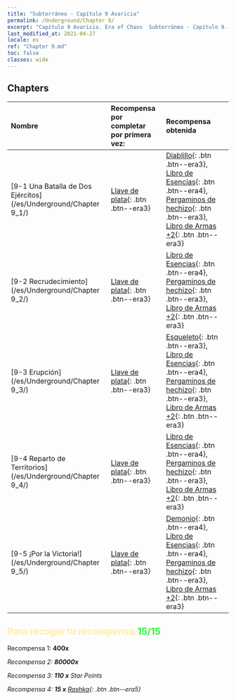 ```yaml
---
title: "Subterráneo - Capítulo 9 Avaricia"
permalink: /Underground/Chapter 9/
excerpt: "Capítulo 9 Avaricia. Era of Chaos  Subterráneo - Capítulo 9. Avaricia"
last_modified_at: 2021-04-27
locale: es
ref: "Chapter 9.md"
toc: false
classes: wide
---
```


## Chapters

  | Nombre |  Recompensa por completar por primera vez: | Recompensa obtenida |
  |:------------|:------------|:------------| 
  | [9-1 Una Batalla de Dos Ejércitos](/es/Underground/Chapter 9_1/) | [Llave de plata](/ItemsES/con_693/){: .btn .btn--era3} | [Diablillo](/ItemsES/unt_226/){: .btn .btn--era3}, [Libro de Esencias](/ItemsES/mat_39/){: .btn .btn--era4}, [Pergaminos de hechizo](/ItemsES/con_694/){: .btn .btn--era3}, [Libro de Armas +2](/ItemsES/mat_32/){: .btn .btn--era3} |
  | [9-2 Recrudecimiento](/es/Underground/Chapter 9_2/) | [Llave de plata](/ItemsES/con_693/){: .btn .btn--era3} | [Libro de Esencias](/ItemsES/mat_39/){: .btn .btn--era4}, [Pergaminos de hechizo](/ItemsES/con_694/){: .btn .btn--era3}, [Libro de Armas +2](/ItemsES/mat_32/){: .btn .btn--era3} |
  | [9-3 Erupción](/es/Underground/Chapter 9_3/) | [Llave de plata](/ItemsES/con_693/){: .btn .btn--era3} | [Esqueleto](/ItemsES/unt_208/){: .btn .btn--era3}, [Libro de Esencias](/ItemsES/mat_39/){: .btn .btn--era4}, [Pergaminos de hechizo](/ItemsES/con_694/){: .btn .btn--era3}, [Libro de Armas +2](/ItemsES/mat_32/){: .btn .btn--era3} |
  | [9-4 Reparto de Territorios](/es/Underground/Chapter 9_4/) | [Llave de plata](/ItemsES/con_693/){: .btn .btn--era3} | [Libro de Esencias](/ItemsES/mat_39/){: .btn .btn--era4}, [Pergaminos de hechizo](/ItemsES/con_694/){: .btn .btn--era3}, [Libro de Armas +2](/ItemsES/mat_32/){: .btn .btn--era3} |
  | [9-5 ¡Por la Victoria!](/es/Underground/Chapter 9_5/) | [Llave de plata](/ItemsES/con_693/){: .btn .btn--era3} | [Demonio](/ItemsES/unt_229/){: .btn .btn--era4}, [Libro de Esencias](/ItemsES/mat_39/){: .btn .btn--era4}, [Pergaminos de hechizo](/ItemsES/con_694/){: .btn .btn--era3}, [Libro de Armas +2](/ItemsES/mat_32/){: .btn .btn--era3} |


## <span style="color: #ffeea0">Para recoger tu recompensa:</span><span style="color: #27f73a">15/15</span>

 Recompensa 1:  **400x** <i class="fas fa-gem"/>

 Recompensa 2:  **80000x** <i class="fas fa-coins"/>

 Recompensa 3: **110 x** Star Points

 Recompensa 4: **15 x** [Rashka](/ItemsES/her_384/){: .btn .btn--era5}

